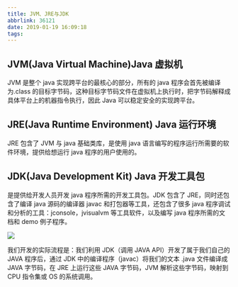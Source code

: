 ```yaml
---
title: JVM、JRE与JDK
abbrlink: 36121
date: 2019-01-19 16:09:18
tags:
---
```


## JVM(Java Virtual Machine)Java 虚拟机

JVM 是整个 java 实现跨平台的最核心的部分，所有的 java 程序会首先被编译为.class 的目标字节码，这种目标字节码文件在虚拟机上执行时，把字节码解释成具体平台上的机器指令执行，因此 Java 可以稳定安全的实现跨平台。

## JRE(Java Runtime Environment) Java 运行环境

JRE 包含了 JVM 与 java 基础类库，是使用 java 语言编写的程序运行所需要的软件环境，提供给想运行 java 程序的用户使用的。

## JDK(Java Development Kit) Java 开发工具包

是提供给开发人员开发 java 程序所需的开发工具包。JDK 包含了 JRE，同时还包含了编译 java 源码的编译器 javac 和打包器等工具，还包含了很多 java 程序调试和分析的工具：jconsole，jvisualvm 等工具软件，以及编写 java 程序所需的文档和 demo 例子程序。

![](java.jpg)

我们开发的实际流程是：我们利用 JDK（调用 JAVA API）开发了属于我们自己的 JAVA 程序后，通过 JDK 中的编译程序（javac）将我们的文本 .java 文件编译成 JAVA 字节码，在 JRE 上运行这些 JAVA 字节码，JVM 解析这些字节码，映射到 CPU 指令集或 OS 的系统调用。

